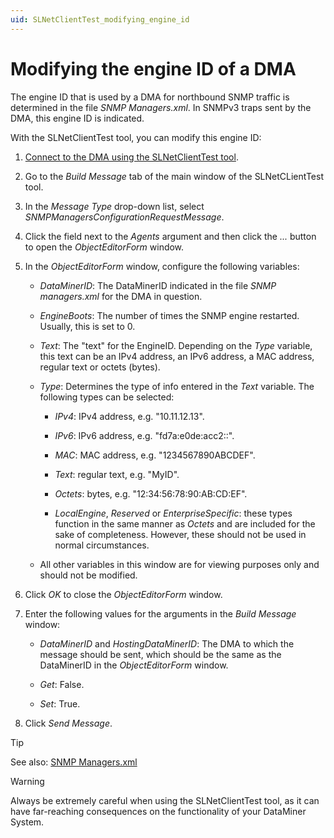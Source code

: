 ```yaml
---
uid: SLNetClientTest_modifying_engine_id
---
```


# Modifying the engine ID of a DMA

The engine ID that is used by a DMA for northbound SNMP traffic is determined in the file *SNMP Managers.xml*. In SNMPv3 traps sent by the DMA, this engine ID is indicated.

With the SLNetClientTest tool, you can modify this engine ID:

1. [Connect to the DMA using the SLNetClientTest tool](xref:Connecting_to_a_DMA_with_the_SLNetClientTest_tool).

1. Go to the *Build Message* tab of the main window of the SLNetCLientTest tool.

1. In the *Message Type* drop-down list, select *SNMPManagersConfigurationRequestMessage*.

1. Click the field next to the *Agents* argument and then click the *...* button to open the *ObjectEditorForm* window.

1. In the *ObjectEditorForm* window, configure the following variables:

   - *DataMinerID*: The DataMinerID indicated in the file *SNMP managers.xml* for the DMA in question.

   - *EngineBoots*: The number of times the SNMP engine restarted. Usually, this is set to 0.

   - *Text*: The "text" for the EngineID. Depending on the *Type* variable, this text can be an IPv4 address, an IPv6 address, a MAC address, regular text or octets (bytes).

   - *Type*: Determines the type of info entered in the *Text* variable. The following types can be selected:

     - *IPv4*: IPv4 address, e.g. "10.11.12.13".

     - *IPv6*: IPv6 address, e.g. "fd7a:e0de:acc2::".

     - *MAC*: MAC address, e.g. "1234567890ABCDEF".

     - *Text*: regular text, e.g. "MyID".

     - *Octets*: bytes, e.g. "12:34:56:78:90:AB:CD:EF".

     - *LocalEngine*, *Reserved* or *EnterpriseSpecific*: these types function in the same manner as *Octets* and are included for the sake of completeness. However, these should not be used in normal circumstances.

   - All other variables in this window are for viewing purposes only and should not be modified.

1. Click *OK* to close the *ObjectEditorForm* window.

1. Enter the following values for the arguments in the *Build Message* window:

   - *DataMinerID* and *HostingDataMinerID*: The DMA to which the message should be sent, which should be the same as the DataMinerID in the *ObjectEditorForm* window.

   - *Get*: False.

   - *Set*: True.

1. Click *Send Message*.

> [!TIP]
> See also: [SNMP Managers.xml](xref:SNMP_Managers_xml#snmp-managersxml)

> [!WARNING]
> Always be extremely careful when using the SLNetClientTest tool, as it can have far-reaching consequences on the functionality of your DataMiner System.
